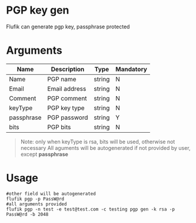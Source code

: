 # PGP key gen

Flufik can generate pgp key, passphrase protected

# Arguments
| Name  | Description  | Type  | Mandatory |
|-------|--------------|-------|---------------|
| Name  | PGP name |  string |N   |   |
| Email  | Email address   | string  | N  |   |
| Comment  | PGP comment  | string  | N  |   |
| keyType  | PGP key type  | string  | N  |   |
| passphrase  | PGP password   | string  | Y  |   |
| bits  | PGP bits  | string  | N  |   |

> Note: only when keyType is rsa, bits will be used, otherwise not necessary
> All aguments will be autogenerated if not provided by user, except <b>passphrase</b>

# Usage
```shell
#other field will be autogenerated
flufik pgp -p PassW@rd
#all arguments provided
flufik pgp -n test -e test@test.com -c testing pgp gen -k rsa -p PassW@rd -b 2048
```